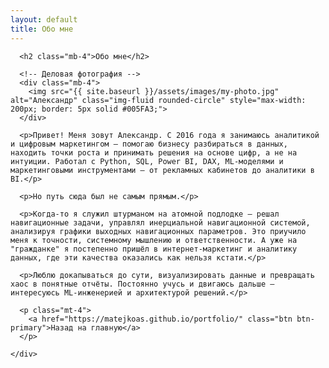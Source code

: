 ```yaml
---
layout: default
title: Обо мне
---
```


<div class="container mt-4">
  <div class="row justify-content-center">
    <div class="col-lg-8 text-center">

      <h2 class="mb-4">Обо мне</h2>

      <!-- Деловая фотография -->
      <div class="mb-4">
        <img src="{{ site.baseurl }}/assets/images/my-photo.jpg" alt="Александр" class="img-fluid rounded-circle" style="max-width: 200px; border: 5px solid #005FA3;">
      </div>

      <p>Привет! Меня зовут Александр. C 2016 года я занимаюсь аналитикой и цифровым маркетингом — помогаю бизнесу разбираться в данных, находить точки роста и принимать решения на основе цифр, а не на интуиции. Работал с Python, SQL, Power BI, DAX, ML-моделями и маркетинговыми инструментами — от рекламных кабинетов до аналитики в BI.</p>

      <p>Но путь сюда был не самым прямым.</p>

      <p>Когда-то я служил штурманом на атомной подлодке — решал навигационные задачи, управлял инерциальной навигационной системой, анализируя графики выходных навигационных параметров. Это приучило меня к точности, системному мышлению и ответственности. А уже на "гражданке" я постепенно пришёл в интернет-маркетинг и аналитику данных, где эти качества оказались как нельзя кстати.</p>

      <p>Люблю докапываться до сути, визуализировать данные и превращать хаос в понятные отчёты. Постоянно учусь и двигаюсь дальше — интересуюсь ML-инженерией и архитектурой решений.</p>

      <p class="mt-4">
        <a href="https://matejkoas.github.io/portfolio/" class="btn btn-primary">Назад на главную</a>
      </p>

    </div>
  </div>
</div>